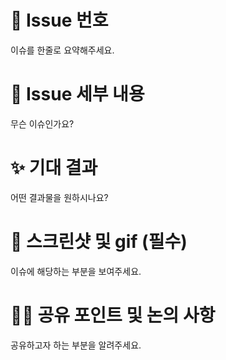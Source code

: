 # 🚅 Issue 번호

이슈를 한줄로 요약해주세요.

# 🤷 Issue 세부 내용

무슨 이슈인가요?

# ✨ 기대 결과

어떤 결과물을 원하시나요?

# 📸 스크린샷 및 gif (필수)

이슈에 해당하는 부분을 보여주세요.

# 👩‍💻 공유 포인트 및 논의 사항

공유하고자 하는 부분을 알려주세요.
